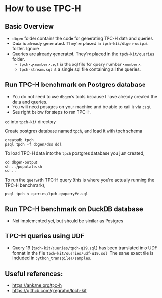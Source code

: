 # How to use TPC-H

## Basic Overview
- `dbgen` folder contains the code for generating TPC-H data and queries
- Data is already generated. They're placed in `tpch-kit/dbgen-output` folder. Ignore 
- Queries are already generated. They're placed in the `tpch-kit/queries` folder. 
  - `tpch-q<number>.sql` is the sql file for query number `<number>`. 
  - `tpch-stream.sql` is a single sql file containing all the queries.

## Run TPC-H benchmark on Postgres database
- You do not need to use `dbgen`'s tools because I have already created the data and queries.
- You will need postgres on your machine and be able to call it via `psql`
- See right below for steps to run TPC-H.

`cd` into `tpch-kit` directory

Create postgres database named `tpch`, and load it with tpch schema
```
createdb tpch
psql tpch -f dbgen/dss.ddl
```

To load TPC-H data into the `tpch` postgres database you just created,
```
cd dbgen-output
sh ../populate.sh
cd ..
```

To run the `query#`th TPC-H query (this is where you're actually running the TPC-H benchmark),
```
psql tpch < queries/tpch-q<query#>.sql
```


## Run TPC-H benchmark on DuckDB database
- Not implemented yet, but should be similar as Postgres


## TPC-H queries using UDF
- Query 19 (`tpch-kit/queries/tpch-q19.sql`) has been translated into UDF format in the file `tpch-kit/queries/udf-q19.sql`. The same exact file is included in `python_transpiler/samples`.


## Useful references:

- https://ankane.org/tpc-h
- https://github.com/gregrahn/tpch-kit